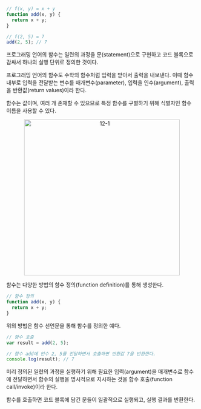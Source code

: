 ```jsx
// f(x, y) = x + y
function add(x, y) {
  return x + y;
}

// f(2, 5) = 7
add(2, 5); // 7
```

프로그래밍 언어의 함수는 일련의 과정을 문(statement)으로 구현하고 코드 블록으로 감싸서 하나의 실행 단위로 정의한 것이다.

프로그래밍 언어의 함수도 수학의 함수처럼 입력을 받아서 출력을 내보낸다. 이때 함수 내부로 입력을 전달받는 변수를 매개변수(parameter), 입력을 인수(argument), 출력을 반환값(return values)이라 한다.

함수는 값이며, 여러 개 존재할 수 있으므로 특정 함수를 구별하기 위해 식별자인 함수 이름을 사용할 수 있다.

<div align=center><img width="411" alt="12-1" src="https://github.com/user-attachments/assets/3dd55c0b-0297-4f68-9099-fde3541e7bfc" /></div>

함수는 다양한 방법의 함수 정의(function definition)를 통해 생성한다.

```jsx
// 함수 정의
function add(x, y) {
  return x + y;
}
```

위의 방법은 함수 선언문을 통해 함수를 정의한 예다.

```jsx
// 함수 호출
var result = add(2, 5);

// 함수 add에 인수 2, 5를 전달하면서 호출하면 반환값 7을 반환한다.
console.log(result); // 7
```

미리 정의된 일련의 과정을 실행하기 위해 필요한 입력(argument)을 매개변수로 함수에 전달하면서 함수의 실행을 명시적으로 지시하는 것을 함수 호출(function call/invoke)이라 한다.

함수를 호출하면 코드 블록에 담긴 문들이 일괄적으로 실행되고, 실행 결과를 반환한다.

